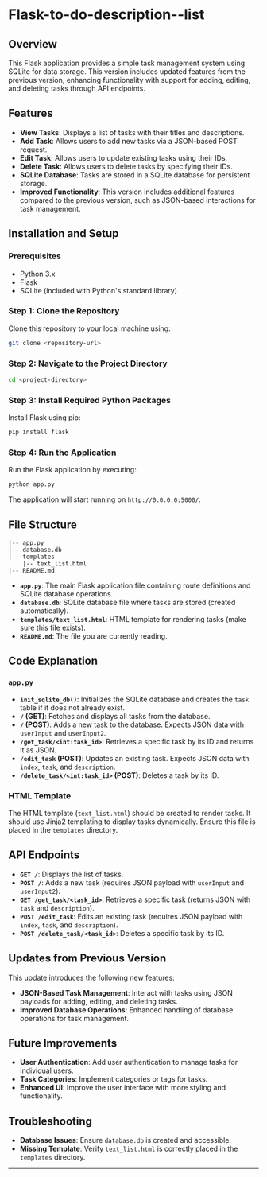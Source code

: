 # Flask-to-do-description--list

## Overview

This Flask application provides a simple task management system using SQLite for data storage. This version includes updated features from the previous version, enhancing functionality with support for adding, editing, and deleting tasks through API endpoints.

## Features

- **View Tasks**: Displays a list of tasks with their titles and descriptions.
- **Add Task**: Allows users to add new tasks via a JSON-based POST request.
- **Edit Task**: Allows users to update existing tasks using their IDs.
- **Delete Task**: Allows users to delete tasks by specifying their IDs.
- **SQLite Database**: Tasks are stored in a SQLite database for persistent storage.
- **Improved Functionality**: This version includes additional features compared to the previous version, such as JSON-based interactions for task management.

## Installation and Setup

### Prerequisites

- Python 3.x
- Flask
- SQLite (included with Python's standard library)

### Step 1: Clone the Repository

Clone this repository to your local machine using:

```bash
git clone <repository-url>
```

### Step 2: Navigate to the Project Directory

```bash
cd <project-directory>
```

### Step 3: Install Required Python Packages

Install Flask using pip:

```bash
pip install flask
```

### Step 4: Run the Application

Run the Flask application by executing:

```bash
python app.py
```

The application will start running on `http://0.0.0.0:5000/`.

## File Structure

```
|-- app.py
|-- database.db
|-- templates
    |-- text_list.html
|-- README.md
```

- **`app.py`**: The main Flask application file containing route definitions and SQLite database operations.
- **`database.db`**: SQLite database file where tasks are stored (created automatically).
- **`templates/text_list.html`**: HTML template for rendering tasks (make sure this file exists).
- **`README.md`**: The file you are currently reading.

## Code Explanation

### `app.py`

- **`init_sqlite_db()`**: Initializes the SQLite database and creates the `task` table if it does not already exist.
- **`/` (GET)**: Fetches and displays all tasks from the database.
- **`/` (POST)**: Adds a new task to the database. Expects JSON data with `userInput` and `userInput2`.
- **`/get_task/<int:task_id>`**: Retrieves a specific task by its ID and returns it as JSON.
- **`/edit_task` (POST)**: Updates an existing task. Expects JSON data with `index`, `task`, and `description`.
- **`/delete_task/<int:task_id>` (POST)**: Deletes a task by its ID.

### HTML Template

The HTML template (`text_list.html`) should be created to render tasks. It should use Jinja2 templating to display tasks dynamically. Ensure this file is placed in the `templates` directory.

## API Endpoints

- **`GET /`**: Displays the list of tasks.
- **`POST /`**: Adds a new task (requires JSON payload with `userInput` and `userInput2`).
- **`GET /get_task/<task_id>`**: Retrieves a specific task (returns JSON with `task` and `description`).
- **`POST /edit_task`**: Edits an existing task (requires JSON payload with `index`, `task`, and `description`).
- **`POST /delete_task/<task_id>`**: Deletes a specific task by its ID.

## Updates from Previous Version

This update introduces the following new features:
- **JSON-Based Task Management**: Interact with tasks using JSON payloads for adding, editing, and deleting tasks.
- **Improved Database Operations**: Enhanced handling of database operations for task management.

## Future Improvements

- **User Authentication**: Add user authentication to manage tasks for individual users.
- **Task Categories**: Implement categories or tags for tasks.
- **Enhanced UI**: Improve the user interface with more styling and functionality.

## Troubleshooting

- **Database Issues**: Ensure `database.db` is created and accessible.
- **Missing Template**: Verify `text_list.html` is correctly placed in the `templates` directory.

---
